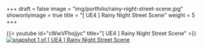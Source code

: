 +++
draft = false
image = "img/portfolio/rainy-night-street-scene.jpg"
showonlyimage = true
title = "[ UE4 ] Rainy Night Street Scene"
weight = 5
+++

{{< youtube id="cWwVFhojjyc" title="[ UE4 ] Rainy Night Street Scene" >}}
\
[![snapshot 1 of \[ UE4 \] Rainy Night Street Scene][1]][1]

[1]: /img/portfolio/rainy-night-street-scene-1.png
